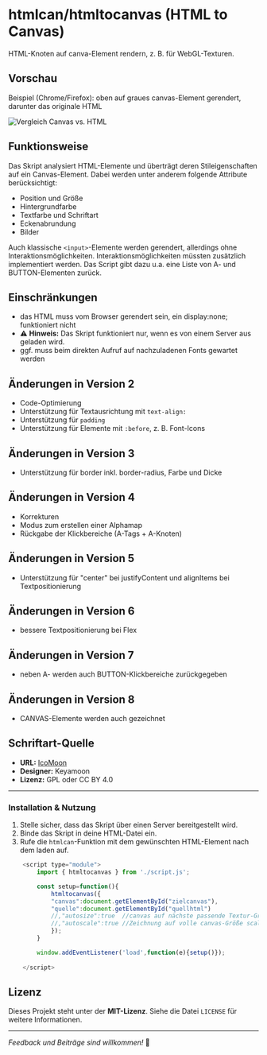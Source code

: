 # htmlcan/htmltocanvas (HTML to Canvas)

HTML-Knoten auf canva-Element rendern, z. B. für WebGL-Texturen.

## Vorschau
Beispiel (Chrome/Firefox): oben auf graues canvas-Element gerendert, darunter das originale HTML

![Vergleich Canvas vs. HTML](https://raw.githubusercontent.com/polygontwist/htmlcan/refs/heads/main/screenshot.png)

## Funktionsweise
Das Skript analysiert HTML-Elemente und überträgt deren Stileigenschaften auf ein Canvas-Element. 
Dabei werden unter anderem folgende Attribute berücksichtigt:

- Position und Größe
- Hintergrundfarbe
- Textfarbe und Schriftart
- Eckenabrundung
- Bilder

Auch klassische `<input>`-Elemente werden gerendert, allerdings ohne Interaktionsmöglichkeiten. Interaktionsmöglichkeiten müssten zusätzlich implementiert werden.
Das Script gibt dazu u.a. eine Liste von A- und BUTTON-Elementen zurück.

## Einschränkungen
- das HTML muss vom Browser gerendert sein, ein display:none; funktioniert nicht
- ⚠️ **Hinweis:** Das Skript funktioniert nur, wenn es von einem Server aus geladen wird.
- ggf. muss beim direkten Aufruf auf nachzuladenen Fonts gewartet werden

## Änderungen in Version 2
- Code-Optimierung
- Unterstützung für Textausrichtung mit `text-align:`
- Unterstützung für `padding`
- Unterstützung für Elemente mit `:before`, z. B. Font-Icons

## Änderungen in Version 3
- Unterstützung für border inkl. border-radius, Farbe und Dicke

## Änderungen in Version 4
- Korrekturen
- Modus zum erstellen einer Alphamap
- Rückgabe der Klickbereiche (A-Tags + A-Knoten)

## Änderungen in Version 5
- Unterstützung für "center" bei justifyContent und alignItems bei Textpositionierung

## Änderungen in Version 6
- bessere Textpositionierung bei Flex
 
## Änderungen in Version 7
- neben A- werden auch BUTTON-Klickbereiche zurückgegeben

## Änderungen in Version 8
- CANVAS-Elemente werden auch gezeichnet


## Schriftart-Quelle
- **URL:** [IcoMoon](https://icomoon.io/#icons-icomoon)
- **Designer:** Keyamoon
- **Lizenz:** GPL oder CC BY 4.0

---

### Installation & Nutzung
1. Stelle sicher, dass das Skript über einen Server bereitgestellt wird.
2. Binde das Skript in deine HTML-Datei ein.
3. Rufe die `htmlcan`-Funktion mit dem gewünschten HTML-Element nach dem laden auf.

```js
	<script type="module">
		import { htmltocanvas } from './script.js';	

		const setup=function(){
			htmltocanvas({
			"canvas":document.getElementById("zielcanvas"),
			"quelle":document.getElementById("quellhtml")
			//,"autosize":true  //canvas auf nächste passende Textur-Größe setzen (64,128,256,512,1024,2048)
			//,"autoscale":true //Zeichnung auf volle canvas-Größe scalieren
			});
		}

		window.addEventListener('load',function(e){setup()});
		
	</script>
```

## Lizenz
Dieses Projekt steht unter der **MIT-Lizenz**. Siehe die Datei `LICENSE` für weitere Informationen.

---

_Feedback und Beiträge sind willkommen!_ 🚀

